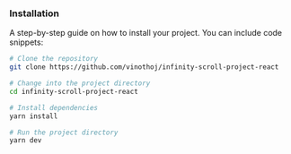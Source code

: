 ### Installation
A step-by-step guide on how to install your project. You can include code snippets:

```bash
# Clone the repository
git clone https://github.com/vinothoj/infinity-scroll-project-react

# Change into the project directory
cd infinity-scroll-project-react

# Install dependencies
yarn install

# Run the project directory
yarn dev
